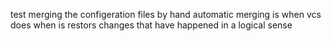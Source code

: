 test
merging the configeration files by hand 
automatic merging is when vcs does when is restors changes that have happened in a logical sense